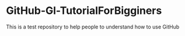# GitHub-Gl-TutorialForBigginers
This is a test repository to help people to understand how to use GitHub
